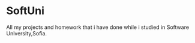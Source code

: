 # SoftUni
All my projects and homework that i have done while i studied in Software University,Sofia.
